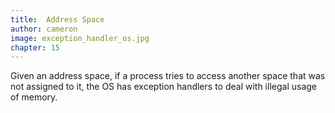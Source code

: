 ```yaml
---
title:  Address Space
author: cameron
image: exception_handler_os.jpg
chapter: 15
---
```

Given an address space, if a process tries to access another space that was not assigned to it, the OS has exception handlers to deal with illegal usage of memory.
